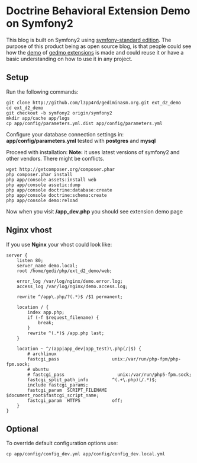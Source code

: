 # Doctrine Behavioral Extension Demo on Symfony2

This blog is built on Symfony2 using [symfony-standard edition][symfony_standard]. The purpose
of this product being as open source blog, is that people could see how the
[demo][gedmo_demo] of [gedmo extensions][gedmo_extensions] is made and
could reuse it or have a basic understanding on how to use it in any project.

[gedmo_extensions]: https://github.com/l3pp4rd/DoctrineExtensions "Gedmo behavioral doctrine2 extensions"
[gedmo_demo]: http://demo.gediminasm.org "Test extensions on my blog"
[symfony_standard]: https://github.com/symfony/symfony-standard "Symfony2 standard edition"

## Setup

Run the following commands:

    git clone http://github.com/l3pp4rd/gediminasm.org.git ext_d2_demo
    cd ext_d2_demo
    git checkout -b symfony2 origin/symfony2
    mkdir app/cache app/logs
    cp app/config/parameters.yml.dist app/config/parameters.yml

Configure your database connection settings in: **app/config/parameters.yml** tested with **postgres** and **mysql**

Proceed with installation:
**Note:** it uses latest versions of symfony2 and other vendors. There might be conflicts.

    wget http://getcomposer.org/composer.phar
    php composer.phar install
    php app/console assets:install web
    php app/console assetic:dump
    php app/console doctrine:database:create
    php app/console doctrine:schema:create
    php app/console demo:reload

Now when you visit **/app_dev.php** you should see extension demo page

## Nginx vhost

If you use **Nginx** your vhost could look like:

    server {
        listen 80;
        server_name demo.local;
        root /home/gedi/php/ext_d2_demo/web;

        error_log /var/log/nginx/demo.error.log;
        access_log /var/log/nginx/demo.access.log;

        rewrite ^/app\.php/?(.*)$ /$1 permanent;

        location / {
            index app.php;
            if (-f $request_filename) {
                break;
            }
            rewrite ^(.*)$ /app.php last;
        }

        location ~ ^/(app|app_dev|app_test)\.php(/|$) {
            # archlinux
            fastcgi_pass                    unix:/var/run/php-fpm/php-fpm.sock;
            # ubuntu
            # fastcgi_pass                    unix:/var/run/php5-fpm.sock;
            fastcgi_split_path_info         ^(.+\.php)(/.*)$;
            include fastcgi_params;
            fastcgi_param  SCRIPT_FILENAME  $document_root$fastcgi_script_name;
            fastcgi_param  HTTPS            off;
        }
    }

## Optional

To override default configuration options use:

    cp app/config/config_dev.yml app/config/config_dev.local.yml


